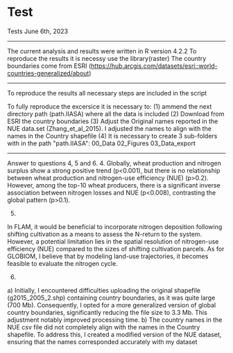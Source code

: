# Test
Tests
June 6th, 2023
*****************************************************
The current analysis and results were written in R version 4.2.2
To reproduce the results it is necessy use the library(raster)
The country boundaries come from ESRI (https://hub.arcgis.com/datasets/esri::world-countries-generalized/about)


*****************************************************
To reproduce the results all necessary steps are included in the script


To fully reproduce the excersice it is necessary to:
(1) ammend the next directory path (path.IIASA) where all the data is included
(2) Download from ESRI the country boundaries
(3) Adjust the Original names reported in the NUE data.set (Zhang_et_al_2015). I adjusted the names to align with the names in the Country shapefile
(4) It is necessary to create 3 sub-folders with in the path "path.IIASA":
00_Data
02_Figures
03_Data_export


*****************************************************
Answer to questions 4, 5 and 6.
4.
Globally, wheat production and nitrogen surplus show a strong positive trend (p<0.001), but there is no relationship between wheat production and 
nitrogen-use efficiency (NUE) (p>0.2). However, among the top-10 wheat producers, there is a significant inverse association between nitrogen losses 
and NUE (p<0.008), contrasting the global pattern (p>0.1).

5. 
In FLAM, it would be beneficial to incorporate nitrogen deposition following shifting cultivation as a means to assess the N-return to the system. 
However, a potential limitation lies in the spatial resolution of nitrogen-use efficiency (NUE) compared to the sizes of shifting cultivation parcels.
 As for GLOBIOM, I believe that by modeling land-use trajectories, it becomes feasible to evaluate the nitrogen cycle.

6. 
a) Initially, I encountered difficulties uploading the original shapefile (g2015_2005_2.shp) containing country boundaries, as it was quite large (700 Mb). 
Consequently, I opted for a more generalized version of global country boundaries, significantly reducing the file size to 3.3 Mb. This adjustment notably 
improved processing time.
b) The country names in the NUE csv file did not completely align with the names in the Country shapefile. To address this, I created a modified version of the 
NUE dataset, ensuring that the names corresponded accurately with my dataset
